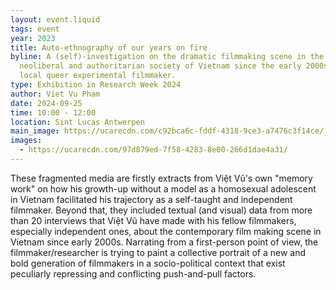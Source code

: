 ```yaml
---
layout: event.liquid
tags: event
year: 2023
title: Auto-ethnography of our years on fire
byline: A (self)-investigation on the dramatic filmmaking scene in the
  neoliberal and authoritarian society of Vietnam since the early 2000s by a
  local queer experimental filmmaker.
type: Exhibition in Research Week 2024
author: Viet Vu Pham
date: 2024-09-25
time: 10:00 - 12:00
location: Sint Lucas Antwerpen
main_image: https://ucarecdn.com/c92bca6c-fddf-4318-9ce3-a7476c3f14ce/
images:
  - https://ucarecdn.com/97d879ed-7f58-4283-8e00-266d1dae4a31/
---
```

These fragmented media are firstly extracts from Việt Vũ's own "memory work" on how his growth-up without a model as a homosexual adolescent in Vietnam facilitated his trajectory as a self-taught and independent filmmaker. Beyond that, they included textual (and visual) data from more than 20 interviews that Việt Vũ have made with his fellow filmmakers, especially independent ones, about the contemporary film making scene in Vietnam since early 2000s. Narrating from a first-person point of view, the filmmaker/researcher is trying to paint a collective portrait of a new and bold generation of filmmakers in a socio-political context that exist  peculiarly repressing and conflicting push-and-pull factors.
